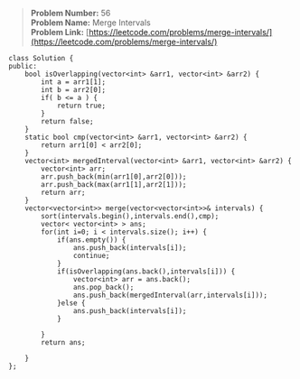 > **Problem Number:** 56 <br>
> **Problem Name:** Merge Intervals <br>
> **Problem Link:** [https://leetcode.com/problems/merge-intervals/](https://leetcode.com/problems/merge-intervals/) <br>

    class Solution {
    public:
        bool isOverlapping(vector<int> &arr1, vector<int> &arr2) {
            int a = arr1[1];
            int b = arr2[0];
            if( b <= a ) {
                return true;
            }
            return false;
        }
        static bool cmp(vector<int> &arr1, vector<int> &arr2) {
            return arr1[0] < arr2[0];
        }
        vector<int> mergedInterval(vector<int> &arr1, vector<int> &arr2) {
            vector<int> arr;
            arr.push_back(min(arr1[0],arr2[0]));
            arr.push_back(max(arr1[1],arr2[1]));
            return arr;
        }
        vector<vector<int>> merge(vector<vector<int>>& intervals) {
            sort(intervals.begin(),intervals.end(),cmp);
            vector< vector<int> > ans;
            for(int i=0; i < intervals.size(); i++) {
                if(ans.empty()) {
                    ans.push_back(intervals[i]);
                    continue;
                }
                if(isOverlapping(ans.back(),intervals[i])) {
                    vector<int> arr = ans.back();
                    ans.pop_back();
                    ans.push_back(mergedInterval(arr,intervals[i]));
                }else {
                    ans.push_back(intervals[i]);
                }

            }
            return ans;

        }
    };